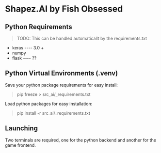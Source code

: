 # Shapez.AI by Fish Obsessed

## Python Requirements

> TODO: This can be handled automaticallt by the requirements.txt

-   keras ---- 3.0 +
-   numpy
-   flask ---- ??

## Python Virtual Environments (.venv)

Save your python package requirements for easy install:

> pip freeze > src_ai/\_requirements.txt

Load python packages for easy installation:

> pip install -r src_ai/\_requirements.txt

## Launching

Two terminals are required, one for the python backend and another for the
game frontend.
